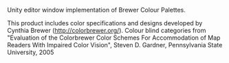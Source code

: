 Unity editor window implementation of Brewer Colour Palettes.

This product includes color specifications and designs developed by Cynthia Brewer (http://colorbrewer.org/).
Colour blind categories from "Evaluation of the Colorbrewer Color Schemes For Accommodation of Map Readers With Impaired Color Vision", Steven D. Gardner, Pennsylvania State University, 2005